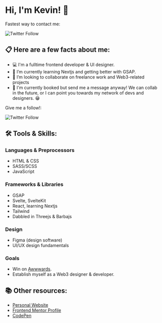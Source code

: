 # Hi, I'm Kevin! 👋

Fastest way to contact me:

![Twitter Follow](https://img.shields.io/twitter/follow/kvncnls?style=social)


## 📋 Here are a few facts about me:
- 💻 I'm a fulltime frontend developer & UI designer.
- 🌱 I’m currently learning Nextjs and getting better with GSAP.
- 👯 I’m looking to collaborate on freelance work and Web3-related projects
- 💼 I'm currently booked but send me a message anyway! We can collab in the future, or I can point you towards my network of devs and designers. 😁

Give me a follow!:

![Twitter Follow](https://img.shields.io/twitter/follow/kvncnls?style=social)

## 🛠 Tools & Skills:

### Languages & Preprocessors
- HTML & CSS
- SASS/SCSS
- JavaScript

### Frameworks & Libraries
- GSAP
- Svelte, SvelteKit
- React, learning Nextjs
- Tailwind
- Dabbled in Threejs & Barbajs

### Design
- Figma (design software)
- UI/UX design fundamentals

### Goals
- Win on [Awwwards](https://www.awwwards.com/).
- Establish myself as a Web3 designer & developer.

## 📚 Other resources:
- [Personal Website](https://www.kevincanlas.com/)
- [Frontend Mentor Profile](https://www.frontendmentor.io/profile/kvncnls)
- [CodePen](https://codepen.io/kvncnls)
